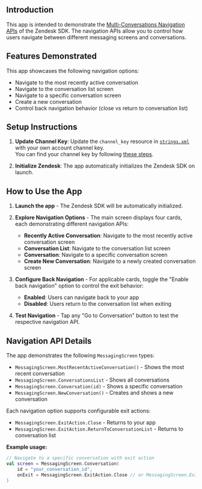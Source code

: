 ## Introduction

This app is intended to demonstrate the [Multi-Conversations Navigation APIs](https://developer.zendesk.com/documentation/zendesk-web-widget-sdks/sdks/android/multi_conversations_navigation_apis/) of the Zendesk SDK. The navigation APIs allow you to control how users navigate between different messaging screens and conversations.

## Features Demonstrated

This app showcases the following navigation options:
- Navigate to the most recently active conversation
- Navigate to the conversation list screen  
- Navigate to a specific conversation screen
- Create a new conversation
- Control back navigation behavior (close vs return to conversation list)

## Setup Instructions

1. **Update Channel Key**: Update the `channel_key` resource in [`strings.xml`](./app/src/main/res/values/strings.xml) with your own account channel key.   
   You can find your channel key by following [these steps](https://support.zendesk.com/hc/en-us/articles/1260801714930).

2. **Initialize Zendesk**: The app automatically initializes the Zendesk SDK on launch.

## How to Use the App

1. **Launch the app** - The Zendesk SDK will be automatically initialized.

2. **Explore Navigation Options** - The main screen displays four cards, each demonstrating different navigation APIs:
   - **Recently Active Conversation**: Navigate to the most recently active conversation screen
   - **Conversation List**: Navigate to the conversation list screen  
   - **Conversation**: Navigate to a specific conversation screen
   - **Create New Conversation**: Navigate to a newly created conversation screen

3. **Configure Back Navigation** - For applicable cards, toggle the "Enable back navigation" option to control the exit behavior:
   - **Enabled**: Users can navigate back to your app
   - **Disabled**: Users return to the conversation list when exiting

4. **Test Navigation** - Tap any "Go to Conversation" button to test the respective navigation API.

## Navigation API Details

The app demonstrates the following `MessagingScreen` types:

- `MessagingScreen.MostRecentActiveConversation()` - Shows the most recent conversation
- `MessagingScreen.ConversationsList` - Shows all conversations  
- `MessagingScreen.Conversation(id)` - Shows a specific conversation
- `MessagingScreen.NewConversation()` - Creates and shows a new conversation

Each navigation option supports configurable exit actions:
- `MessagingScreen.ExitAction.Close` - Returns to your app
- `MessagingScreen.ExitAction.ReturnToConversationList` - Returns to conversation list

**Example usage:**
```kotlin
// Navigate to a specific conversation with exit action
val screen = MessagingScreen.Conversation(
    id = "your_conversation_id",
    onExit = MessagingScreen.ExitAction.Close // or MessagingScreen.ExitAction.ReturnToConversationList
)
```
